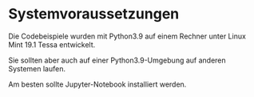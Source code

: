 # Systemvoraussetzungen

Die Codebeispiele wurden mit Python3.9 auf einem Rechner unter Linux Mint 19.1 Tessa entwickelt.

Sie sollten aber auch auf einer Python3.9-Umgebung auf anderen Systemen laufen.

Am besten sollte Jupyter-Notebook installiert werden.